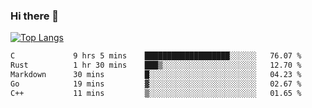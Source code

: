 ### Hi there 👋

<!--
**3Xpl0it3r/3Xpl0it3r** is a ✨ _special_ ✨ repository because its `README.md` (this file) appears on your GitHub profile.

Here are some ideas to get you started:

- 🔭 I’m currently working on ...
- 🌱 I’m currently learning ...
- 👯 I’m looking to collaborate on ...
- 🤔 I’m looking for help with ...
- 💬 Ask me about ...
- 📫 How to reach me: ...
- 😄 Pronouns: ...
- ⚡ Fun fact: ...
-->


[![Top Langs](https://github-readme-stats.vercel.app/api/top-langs/?username=3Xpl0it3r&layout=compact)](https://github.com/3Xpl0it3r/3Xpl0it3r)

<!--START_SECTION:waka-->

```txt
C             9 hrs 5 mins    ███████████████████░░░░░░   76.07 %
Rust          1 hr 30 mins    ███▒░░░░░░░░░░░░░░░░░░░░░   12.70 %
Markdown      30 mins         █░░░░░░░░░░░░░░░░░░░░░░░░   04.23 %
Go            19 mins         ▓░░░░░░░░░░░░░░░░░░░░░░░░   02.67 %
C++           11 mins         ▒░░░░░░░░░░░░░░░░░░░░░░░░   01.65 %
```

<!--END_SECTION:waka-->
